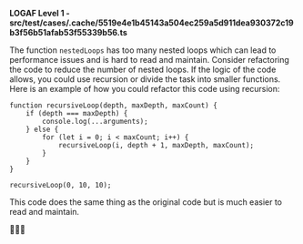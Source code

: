**LOGAF Level 1 - src/test/cases/.cache/5519e4e1b45143a504ec259a5d911dea930372c19b3f56b51afab53f55339b56.ts**

The function `nestedLoops` has too many nested loops which can lead to performance issues and is hard to read and maintain. Consider refactoring the code to reduce the number of nested loops. If the logic of the code allows, you could use recursion or divide the task into smaller functions. Here is an example of how you could refactor this code using recursion:

```
function recursiveLoop(depth, maxDepth, maxCount) {
    if (depth === maxDepth) {
        console.log(...arguments);
    } else {
        for (let i = 0; i < maxCount; i++) {
            recursiveLoop(i, depth + 1, maxDepth, maxCount);
        }
    }
}

recursiveLoop(0, 10, 10);
```

This code does the same thing as the original code but is much easier to read and maintain.

🔄🐌🔧
